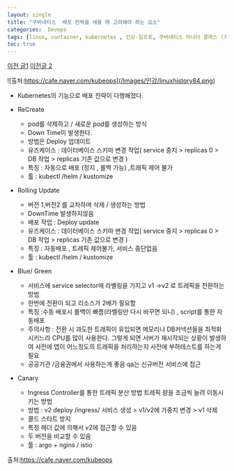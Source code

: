 ```yaml
---
layout: single
title: "쿠버네티스  배포 전략을 세울 때 고려해야 하는 요소"
categories:  Devops
tags: [linux, container, kubernetes , 인강-일프로, 쿠버네티스 어나더 클래스 (지상편) - Sprint 1 2 , DevOps ,jenkins ,CI/DC , 1pro ]
toc: true
---
```





[이전 글1](https://parkbeomsub.github.io/devops/%EC%BF%A0%EB%B2%84%EB%84%A4%ED%8B%B0%EC%8A%A4-Devops-Jenkins-%EC%86%8C%EC%8A%A4-%EB%B9%8C%EB%93%9C%ED%95%98%EA%B8%B0/)
[이전글 2](https://parkbeomsub.github.io/devops/Kubernetes-CD-%ED%8C%8C%EC%9D%B4%ED%94%84%EB%9D%BC%EC%9D%B8-%EA%B3%A0%EB%A0%A4%EC%82%AC%ED%95%AD/)

![출처:https://cafe.naver.com/kubeops](/Images/인강/linuxhistory84.png)



- Kubernetes의 기능으로 배포 전략이 다행해졌다.

- ReCreate
  - pod를 삭제하고  / 새로운 pod를 생성하는 방식
  - Down Time이 발생한다.
  - 방법은 Deploy 업데이트
  - 유즈케이스 : 데이터베이스 스키마 변경 작업( service 중지 > replicas 0 > DB 작업 > replicas 기존 값으로 변경  ) 
  - 특징 : 자동으로 배포 (정지 , 롤백 가능)  ,트래픽 제어 불가
  - 툴 : kubectl /helm / kustomize




- Rolling Update
  - 버전 1,버전2 를 교차하며 삭제 / 생성하는 방법 
  - DownTime 발생하지않음
  - 배포 작업 : Deploy update
  - 유즈케이스 : 데이터베이스 스키마 변경 작업( service 중지 > replicas 0 > DB 작업 > replicas 기존 값으로 변경  ) 
  - 특징 : 자동배포 , 트레픽 제어불가, 서비스 중단없음
  - 툴 : kubectl /helm / kustomize



- Blue/ Green
   - 서비스에 service selector에 라벨링을 가지고  v1 ->v2 로 트레픽을 전환하는  방법
   - 한번에 전환이 되고 리소스가 2배가 필요함
   - 특징 :수동 배포시 롤백이 빠름(라벨링만 다시 바꾸면 되니)   , script를 통한   자동배포         
   - 주의사항 : 전환 시 과도한 트래픽이 유입되면 메모리나 DB커넥션들을 최적화시키느라 CPU를 많이 사용한다. 그렇게 되면 서버가 재시작되는 상황이 발생하여 사전에 앱이 어느정도의 트래픽을 처리하는지 사전에 부하테스트를 하는게 필요 
   - 공공기관 /금융권에서 사용하는게 좋음  qa는 신규버전 서비스에 접근




- Canary
   - Ingress Controller를 통한 트레픽 분산 방법  트레픽 량을 조금씩 늘려  이동시키는 방법
   - 방법 : v2 deploy /ingress/ 서비스 생성  > v1/v2에 가중치 변경 > v1 삭제
   - 콜드 스타트 방지
   - 특정 헤더 값에 의해서 v2에 접근할 수 있음
   - 두 버전을 비교할 수 있음
   - 툴 : argo  + ngins / istio



출처:https://cafe.naver.com/kubeops